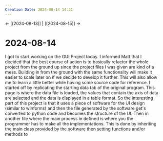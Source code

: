 ```yaml
---
Creation Date: 2024-08-14 14:31
---
```


<- [[2024-08-13]] | [[2024-08-15]]  ->

# 2024-08-14
I got to start working on the GUI Project today. I informed Matt that I decided that the best course of action is to basically refactor the whole project from the ground up since the project files I was given are kind of a mess. Building in from the ground with the same functionality will make it easier to scale later on if we decide to develop it further.  This will also allow me to learn a little better while having some source code for reference. I started off by replicating the starting data tab of the original program. This page is where the data file is loaded, the values that contain the axis of data are selected and the data is displayed in a table format. So the interesting part of this project is that it uses a piece of software for the UI design (similar to winforms) and then the file generated by the software get's converted to python code and becomes the structure of the UI. Then in another file where the main process in defined is where you the programmer has to make all the implementations. This is done by inheriting the main class provided by the software then setting functions and/or methods to 